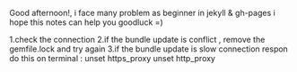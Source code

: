 
Good afternoon!, i face many problem as beginner in jekyll & gh-pages 
i hope this notes can help you goodluck =) 

1.check the connection 
2.if the bundle update is conflict , remove the gemfile.lock and try again 
3.if the bundle update is slow connection respon do this on terminal : 
 unset https_proxy 
 unset http_proxy


